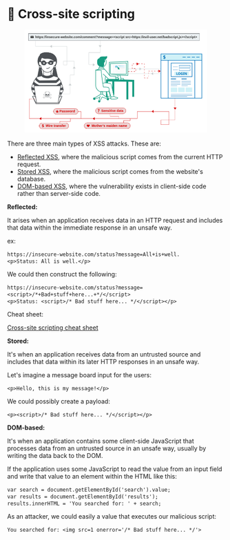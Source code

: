 # 🎌 Cross-site scripting

<figure><img src="../../../.gitbook/assets/image (1) (1) (1) (1) (1) (1) (1) (1) (1) (1) (1) (1) (1) (1) (1) (1) (1) (1) (1) (1) (1) (1) (1) (1) (1) (1) (1) (1) (1) (1) (1) (1) (1) (1) (1) (1) (1) (1) (1) (1) (1) (1) (1) (1) (1) (1) (1) (1) (1) (1) (1) (1) (1) (1) (1) (1) (1) (1) (1) (1) ( (4).png" alt=""><figcaption></figcaption></figure>

There are three main types of XSS attacks. These are:

* [Reflected XSS](https://portswigger.net/web-security/cross-site-scripting#reflected-cross-site-scripting), where the malicious script comes from the current HTTP request.
* [Stored XSS](https://portswigger.net/web-security/cross-site-scripting#stored-cross-site-scripting), where the malicious script comes from the website's database.
* [DOM-based XSS](https://portswigger.net/web-security/cross-site-scripting#dom-based-cross-site-scripting), where the vulnerability exists in client-side code rather than server-side code.

**Reflected:**

It arises when an application receives data in an HTTP request and includes that data within the immediate response in an unsafe way.

ex:

```
https://insecure-website.com/status?message=All+is+well.
<p>Status: All is well.</p>
```

We could then construct the following:

```
https://insecure-website.com/status?message=<script>/*+Bad+stuff+here...+*/</script>
<p>Status: <script>/* Bad stuff here... */</script></p>
```

Cheat sheet:

[Cross-site scripting cheat sheet](https://portswigger.net/web-security/cross-site-scripting/cheat-sheet)

**Stored:**

It's when an application receives data from an untrusted source and includes that data within its later HTTP responses in an unsafe way.

Let's imagine a message board input for the users:

```
<p>Hello, this is my message!</p>
```

We could possibly create a payload:

```
<p><script>/* Bad stuff here... */</script></p>
```

**DOM-based:**

It's when an application contains some client-side JavaScript that processes data from an untrusted source in an unsafe way, usually by writing the data back to the DOM.

If the application uses some JavaScript to read the value from an input field and write that value to an element within the HTML like this:

```
var search = document.getElementById('search').value;
var results = document.getElementById('results');
results.innerHTML = 'You searched for: ' + search;
```

As an attacker, we could easily a value that executes our malicious script:

```
You searched for: <img src=1 onerror='/* Bad stuff here... */'>
```
